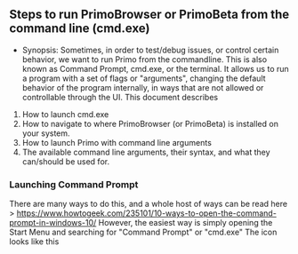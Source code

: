 ## Steps to run PrimoBrowser or PrimoBeta from the command line (cmd.exe)

 - Synopsis: Sometimes, in order to test/debug issues, or control certain behavior, we want to run Primo from the commandline.
This is also known as Command Prompt, cmd.exe, or the terminal. It allows us to run a program with a set of flags or "arguments",
changing the default behavior of the program internally, in ways that are not allowed or controllable through the UI. This document describes

1. How to launch cmd.exe
2. How to navigate to where PrimoBrowser (or PrimoBeta) is installed on your system.
3. How to launch Primo with command line arguments
4. The available command line arguments, their syntax, and what they can/should be used for.

### Launching Command Prompt
  There are many ways to do this, and a whole host of ways can be read here > https://www.howtogeek.com/235101/10-ways-to-open-the-command-prompt-in-windows-10/
  However, the easiest way is simply opening the Start Menu and searching for "Command Prompt" or "cmd.exe"
  The icon looks like this
